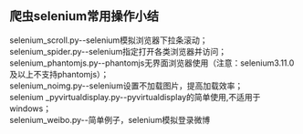 爬虫selenium常用操作小结<br>
--
selenium_scroll.py--selenium模拟浏览器下拉条滚动；<br>
selenium_spider.py--selenium指定打开各类浏览器并访问；<br>
selenium_phantomjs.py--phantomjs无界面浏览器使用（注意：selenium3.11.0及以上不支持phantomjs）；<br>
selenium_noimg.py--selenium设置不加载图片，提高加载效率；<br>
selenium _pyvirtualdisplay.py--pyvirtualdisplay的简单使用,不适用于windows；<br>
selenium_weibo.py--简单例子，selenium模拟登录微博<br>

